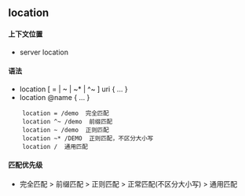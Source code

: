 ## location

#### 上下文位置
- server location
#### 语法 
- location [ = | ~ | ~* | ^~ ] uri { ... }
- location @name { ... }
```
    location = /demo  完全匹配
    location ^~ /demo  前缀匹配
    location ~ /demo  正则匹配
    location ~* /DEMO  正则匹配，不区分大小写
    location /  通用匹配
```
#### 匹配优先级
- 完全匹配 > 前缀匹配 > 正则匹配 > 正常匹配(不区分大小写) > 通用匹配
